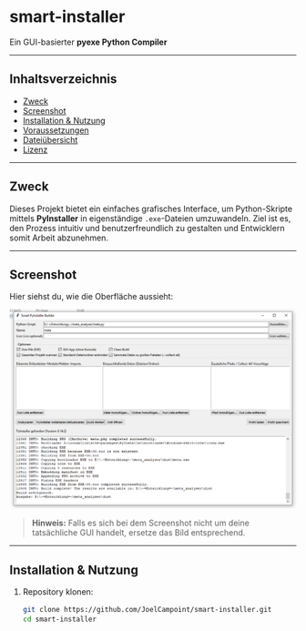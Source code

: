 # smart-installer

Ein GUI-basierter **pyexe Python Compiler**

---

##  Inhaltsverzeichnis

- [Zweck](#zweck)  
- [Screenshot](#screenshot)  
- [Installation & Nutzung](#installation--nutzung)  
- [Voraussetzungen](#voraussetzungen)  
- [Dateiübersicht](#dateiübersicht)  
- [Lizenz](#lizenz)  

---

## Zweck

Dieses Projekt bietet ein einfaches grafisches Interface, um Python-Skripte mittels **PyInstaller** in eigenständige `.exe`-Dateien umzuwandeln. Ziel ist es, den Prozess intuitiv und benutzerfreundlich zu gestalten und Entwicklern somit Arbeit abzunehmen.

---

## Screenshot

Hier siehst du, wie die Oberfläche aussieht:


![GUI Screenshot](screenshot.png)



> **Hinweis:** Falls es sich bei dem Screenshot nicht um deine tatsächliche GUI handelt, ersetze das Bild entsprechend.

---

## Installation & Nutzung

1. Repository klonen:

   ```bash
   git clone https://github.com/JoelCampoint/smart-installer.git
   cd smart-installer
